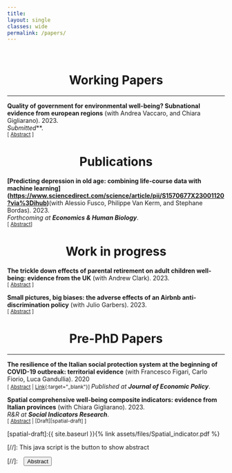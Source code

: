 ```yaml
---
title: 
layout: single
classes: wide
permalink: /papers/
---
```

<br/> 

<!-- Google Tag Manager (noscript) -->
<noscript><iframe src="https://www.googletagmanager.com/ns.html?id=GTM-PNS829G"
height="0" width="0" style="display:none;visibility:hidden"></iframe></noscript>
<!-- End Google Tag Manager (noscript) -->

# <center> Working Papers </center>
- - -
**Quality of government for environmental well-being?
Subnational evidence from european regions** (with Andrea Vaccaro, and Chiara Gigliarano). 2023. <br/>
*Submitted***. <br/>
<small>[ <a href="#/" onclick="visib('environmental')">Abstract</a> ] </small>

<div id="environmental" style="display: none; text-align: justify; line-height: 1.2" ><small>
This study investigates the relationship between quality of government and
environmental wellbeing in 233 European regions at the NUTS-2 level. We find
that subnational environmental data is spatially interdependent and construct a set
of composite indicators of environmental wellbeing through Bayesian spatial factor
analysis. By using these composite indicators in linear regressions, we demonstrate
that institutional quality is a key determinant of environmental wellbeing. We also
find that the institutions-environment nexus varies across dimensions of
environmental wellbeing – institutions matter especially for air and soil quality.
Policymakers should be aware that environmental destruction can be tackled by
building more effective regional institutions.
</small><br><br/></div>

# <center> Publications </center>

**[Predicting depression in old age: combining life-course data with machine learning] (https://www.sciencedirect.com/science/article/pii/S1570677X23001120?via%3Dihub)**(with Alessio Fusco, Philippe Van Kerm, and Stephane Bordas). 2023. <br/>
*Forthcoming at **Economics & Human Biology***. <br/>
<small>[ <a href="#/" onclick="visib('log0')">Abstract</a>] </small>

<div id="log0" style="display: none; text-align: justify; line-height: 1.2" ><small>
Depression in old age has negative individual and societal consequences. With ageing populations, understanding life course factors that raise the risk of clinical depression in old age may reduce healthcare costs and guide resources allocation. In this paper, we estimate the risk of self-reported depression by combining adult life course trajectories and childhood conditions in supervised machine learning algorithms. Our contribution is threefold. Using data from the Survey of Health, Ageing and Retirement in Europe (SHARE), we first implement and compare the performance of six alternative machine learning algorithms. Second, we analyse the performance of the algorithms using different life-course data configurations. While we obtain similar predictive abilities between algorithms, we achieve the highest models' performance when employing high-dimensional and less structured data. Finally, we use the SHAP (SHapley Additive exPlanations) method to extract the most decisive depressive patterns by gender. Age, health, childhood conditions, and low education predict most depression risk later in life. In addition, we identify new predictive patterns in high-frequency emotion-enhancing life events and low utilization of dental care services.
</small><br><br/></div>

# <center> Work in progress </center>

**The trickle down effects of parental retirement on adult children well-being: evidence from the UK** (with Andrew Clark). 2023. <br/>
<small>[ <a href="#/" onclick="visib('retirement')">Abstract</a> ] </small>

<div id="retirement" style="display: none; text-align: justify; line-height: 1.2" ><small>
This paper explores the causal effect of parental retirement on adult children's well-being, an area primarily overlooked in current literature. As societies age and retirement rates increase, policymakers concerned with the financial sustainability of pension systems must comprehend these ripple effects. We capitalize on the UK eligibility age for the State Pension and the provisions of the UK 1995 and the UK 2011 Pension Acts, which increased retirement ages to a great extent. Fuzzy Regression Discontinuity Design estimates show maternal retirement increases adult children's life and income satisfaction by 0.22 and 0.19 standard deviations in the short run. Difference-in-differences estimate reveals that paternal retirement negatively impacts life and income satisfaction by 0.11 and 0.08 standard deviations. The well-being response is most significant for adult children in low-income bands, with childcare responsibilities, and living in close geographic proximity to their parents.
</small><br><br/></div>

**Small pictures, big biases: the adverse effects of an Airbnb anti-discrimination policy** (with Julio Garbers). 2023. <br/>
<small>[ <a href="#/" onclick="visib('airbnb')">Abstract</a> ] </small>

<div id="airbnb" style="display: none; text-align: justify; line-height: 1.2" ><small>
Ethnic discrimination is still pervasive, and emerging digital platforms, through their design, may create or reinforce discriminatory actions against disadvantaged groups. Using Airbnb longitudinal data in New York City, we first show that Black hosts have 6.5-8 percentage points lower occupancy rates than their White counterparts, likely due to statistical discrimination. Second, we examine the effect of an anti-discrimination policy, like reducing profile picture sizes, in mitigating ethnic discrimination. This design intervention does not effectively close the ethnicity gap in occupancy rates. On the contrary, in the short-run, it intensifies the White-Black disparity by six percentage points. However, in the long-run, we observe discriminated groups counteracting effectively by improving their listing descriptions and closing the newly created gap.
</small><br><br/></div>

# <center> Pre-PhD Papers </center>
- - -

**The resilience of the Italian social protection system at the beginning of COVID-19 outbreak: territorial evidence** (with Francesco Figari, Carlo Fiorio, Luca Gandullia). 2020 <br/>
<small>[ <a href="#/" onclick="visib('resilience')">Abstract</a> | [Link](https://www.rivisteweb.it/doi/10.1429/97786){:target="_blank"}] </small>
*Published at **Journal of Economic Policy***. 
<div id="resilience" style="display: none; text-align: justify; line-height: 1.2" ><small>
The article provides a first quantification of the redistributive effects of automatic stabilizers and discretional policies imposed by the Italian government to limit the diffusion of COVID-19 in March 2020 and to compensate for income losses of individuals affected by the shutdown. In particular, we analyse the short term impact on family incomes, using the Italian module of EUROMOD which allow us to simulate the effects on incomes, poverty risks and inequality based on IT-SILC data combined with relevant information needed to identify the workers affected by the shutdown. The article provides timely evidence of the resilience of the Italian welfare state in the different geographical areas of the country facing an asymmetric shock, particularly strong from an economic perspective for some families and less for others even in the presence of compensative policies introduced by the government.
</small><br><br/></div>

**Spatial comprehensive well-being composite indicators: evidence from
Italian provinces** (with Chiara Gigliarano). 2023. <br/>
*R&R at **Social Indicators Research***. <br/>
<small>[ <a href="#/" onclick="visib('spatial')">Abstract</a> | [Draft][spatial-draft] ] </small>

<div id="spatial" style="display: none; text-align: justify; line-height: 1.2" ><small>
This paper proposes spatial comprehensive composite indicators to evaluate the wellbeing levels and ranking of Italian provinces with data from the Equitable and Sustainable Well-Being (BES) dashboard. We use a method based on Bayesian latent factor models, which allow us to include spatial dependence across Italian provinces, quantify uncertainty in the resulting estimates, and estimate data-driven weights for elementary indicators. The results reveal that the inclusion of spatial information changes the resulting composite indicator rankings compared to those produced by traditional composite indicators’ approaches. Estimated social and economic well-being is unequally distributed among southern and northern Italian provinces. In contrast, the environmental dimension appears less spatially clustered, and its composite indicators also reach above average levels in the southern provinces. The time series of well-being composite indicators of Italian macro-areas shows clustering and macro-areas discrimination on larger territorial units.
</small><br><br/></div>

[spatial-draft]:{{ site.baseurl }}{% link assets/files/Spatial_indicator.pdf %}

[//]: This java script is the button to show abstract
<script>
 function visib(id) {
  var x = document.getElementById(id);
  if (x.style.display === "block") {
    x.style.display = "none";
  } else {
    x.style.display = "block";
  }
}
</script>

[//]:&emsp;<button onclick="visib('polariz')" class="btn btn--inverse btn--small">Abstract</button>